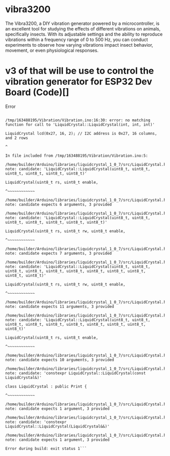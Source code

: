# vibra3200
 The Vibra3200, a DIY vibration generator powered by a microcontroller, is an excellent tool for studying the effects of different vibrations on animals, specifically insects. With its adjustable settings and the ability to reproduce vibrations within a frequency range of 0 to 500 Hz, you can conduct experiments to observe how varying vibrations impact insect behavior, movement, or even physiological responses.


# v3 of that will be use to control the vibration generator for ESP32 Dev Board (Code)[]


Error 
```/usr/local/bin/arduino-cli compile --fqbn esp32:esp32:esp32:CPUFreq=240,DebugLevel=none,EraseFlash=none,EventsCore=1,FlashFreq=80,FlashMode=qio,FlashSize=4M,LoopCore=1,PSRAM=disabled,PartitionScheme=default,UploadSpeed=921600 --build-cache-path /tmp --output-dir /tmp/163488195/build --build-path /tmp/arduino-build-C9D67B84A11F279AFE628B6F98582EDB /tmp/163488195/Vibration

/tmp/163488195/Vibration/Vibration.ino:16:30: error: no matching function for call to 'LiquidCrystal::LiquidCrystal(int, int, int)'

LiquidCrystal lcd(0x27, 16, 2); // I2C address is 0x27, 16 columns, and 2 rows

^

In file included from /tmp/163488195/Vibration/Vibration.ino:5:

/home/builder/Arduino/libraries/liquidcrystal_1_0_7/src/LiquidCrystal.h:55:3: note: candidate: 'LiquidCrystal::LiquidCrystal(uint8_t, uint8_t, uint8_t, uint8_t, uint8_t, uint8_t)'

LiquidCrystal(uint8_t rs, uint8_t enable,

^~~~~~~~~~~~~

/home/builder/Arduino/libraries/liquidcrystal_1_0_7/src/LiquidCrystal.h:55:3: note: candidate expects 6 arguments, 3 provided

/home/builder/Arduino/libraries/liquidcrystal_1_0_7/src/LiquidCrystal.h:53:3: note: candidate: 'LiquidCrystal::LiquidCrystal(uint8_t, uint8_t, uint8_t, uint8_t, uint8_t, uint8_t, uint8_t)'

LiquidCrystal(uint8_t rs, uint8_t rw, uint8_t enable,

^~~~~~~~~~~~~

/home/builder/Arduino/libraries/liquidcrystal_1_0_7/src/LiquidCrystal.h:53:3: note: candidate expects 7 arguments, 3 provided

/home/builder/Arduino/libraries/liquidcrystal_1_0_7/src/LiquidCrystal.h:50:3: note: candidate: 'LiquidCrystal::LiquidCrystal(uint8_t, uint8_t, uint8_t, uint8_t, uint8_t, uint8_t, uint8_t, uint8_t, uint8_t, uint8_t, uint8_t)'

LiquidCrystal(uint8_t rs, uint8_t rw, uint8_t enable,

^~~~~~~~~~~~~

/home/builder/Arduino/libraries/liquidcrystal_1_0_7/src/LiquidCrystal.h:50:3: note: candidate expects 11 arguments, 3 provided

/home/builder/Arduino/libraries/liquidcrystal_1_0_7/src/LiquidCrystal.h:47:3: note: candidate: 'LiquidCrystal::LiquidCrystal(uint8_t, uint8_t, uint8_t, uint8_t, uint8_t, uint8_t, uint8_t, uint8_t, uint8_t, uint8_t)'

LiquidCrystal(uint8_t rs, uint8_t enable,

^~~~~~~~~~~~~

/home/builder/Arduino/libraries/liquidcrystal_1_0_7/src/LiquidCrystal.h:47:3: note: candidate expects 10 arguments, 3 provided

/home/builder/Arduino/libraries/liquidcrystal_1_0_7/src/LiquidCrystal.h:45:7: note: candidate: 'constexpr LiquidCrystal::LiquidCrystal(const LiquidCrystal&)'

class LiquidCrystal : public Print {

^~~~~~~~~~~~~

/home/builder/Arduino/libraries/liquidcrystal_1_0_7/src/LiquidCrystal.h:45:7: note: candidate expects 1 argument, 3 provided

/home/builder/Arduino/libraries/liquidcrystal_1_0_7/src/LiquidCrystal.h:45:7: note: candidate: 'constexpr LiquidCrystal::LiquidCrystal(LiquidCrystal&&)'

/home/builder/Arduino/libraries/liquidcrystal_1_0_7/src/LiquidCrystal.h:45:7: note: candidate expects 1 argument, 3 provided

Error during build: exit status 1```
